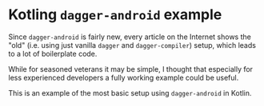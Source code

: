 # Kotling `dagger-android` example
Since `dagger-android` is fairly new, every article on the Internet shows the "old" (i.e. using just vanilla `dagger` and `dagger-compiler`) setup, which leads to a lot of boilerplate code. 

While for seasoned veterans it may be simple, I thought that especially for less experienced developers a fully working example could be useful.

This is an example of the most basic setup using `dagger-android` in Kotlin.
